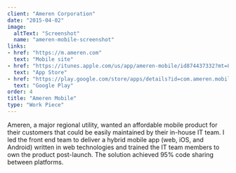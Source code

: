 ```yaml
---
client: "Ameren Corporation"
date: "2015-04-02"
image:
  altText: "Screenshot"
  name: "ameren-mobile-screenshot"
links:
- href: "https://m.ameren.com"
  text: "Mobile site"
- href: "https://itunes.apple.com/us/app/ameren-mobile/id874437332?mt=8"
  text: "App Store"
- href: "https://play.google.com/store/apps/details?id=com.ameren.mobile&hl=en_US"
  text: "Google Play"
order: 4
title: "Ameren Mobile"
type: "Work Piece"
---
```


Ameren, a major regional utility, wanted an affordable mobile product for their customers that could be easily maintained by their in-house IT team. I led the front end team to deliver a hybrid mobile app (web, iOS, and Android) written in web technologies and trained the IT team members to own the product post-launch. The solution achieved 95% code sharing between platforms.
